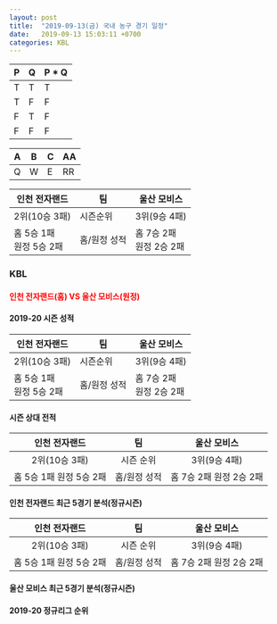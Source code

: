 ```yaml
---
layout: post
title:  "2019-09-13(금) 국내 농구 경기 일정"
date:   2019-09-13 15:03:11 +0700
categories: KBL
---
```


| P | Q | P * Q |
| - | - | - |
| T | T | T |
| T | F | F |
| F | T | F |
| F | F | F |

|A|B|C|AA|
| --- | --- | --- | --- |
|Q|W   |    E | RR     |

| 인천 전자랜드 | 팀 | 울산 모비스 |
| --- | --- | --- |
| 2위(10승 3패) | 시즌순위 | 3위(9승 4패) |
| 홈 5승 1패<br/> 원정 5승 2패 | 홈/원정 성적 | 홈 7승 2패<br/> 원정 2승 2패 |



### KBL <br/> 
#### <span style="color:red"> 인천 전자랜드(홈) VS 울산 모비스(원정) </span><br/> 
#### 2019-20 시즌 성적 <br/> 
| 인천 전자랜드 | 팀 | 울산 모비스 | 
| --- | --- | --- |
| 2위(10승 3패) | 시즌순위 | 3위(9승 4패) | 
| 홈 5승 1패<br/> 원정 5승 2패 | 홈/원정 성적 | 홈 7승 2패<br/> 원정 2승 2패 | 
 

#### 시즌 상대 전적 <br/> 
|      인천 전자랜드      |      팀      |       울산 모비스       |
|:-----------------------:|:------------:|:-----------------------:|
|      2위(10승 3패)      |   시즌 순위  |       3위(9승 4패)      |
| 홈 5승 1패 원정 5승 2패 | 홈/원정 성적 | 홈 7승 2패 원정 2승 2패 |
#### 인천 전자랜드 최근 5경기 분석(정규시즌) <br/> 
| 인천 전자랜드 | 팀 | 울산 모비스 |
|:-----------------------:|:------------:|:-----------------------:|
| 2위(10승 3패) | 시즌 순위 | 3위(9승 4패) |
| 홈 5승 1패 원정 5승 2패 | 홈/원정 성적 | 홈 7승 2패 원정 2승 2패 |
#### 울산 모비스 최근 5경기 분석(정규시즌) <br/> 

#### 2019-20 정규리그 순위 <br/> 
